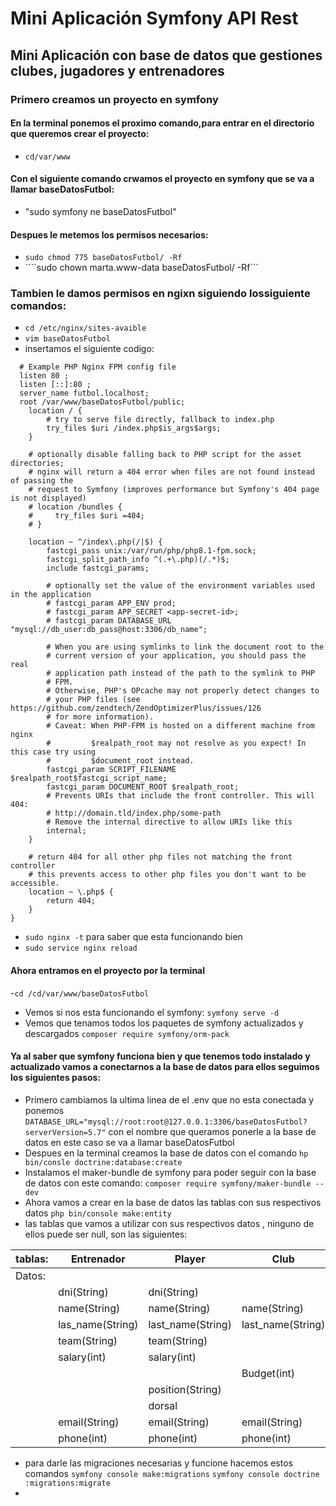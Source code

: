 # Mini Aplicación Symfony API Rest 
## Mini Aplicación con base de datos que gestiones clubes, jugadores y entrenadores

### Primero creamos un proyecto en symfony 
#### En la terminal ponemos el proximo comando,para entrar en el directorio que queremos crear el proyecto:
- ```cd/var/www```
#### Con el siguiente comando crwamos el proyecto en symfony que se va a llamar baseDatosFutbol:
  - "sudo symfony ne baseDatosFutbol"
#### Despues le metemos los permisos necesarios:
- ```sudo chmod 775 baseDatosFutbol/ -Rf```
- ````sudo chown marta.www-data baseDatosFutbol/ -Rf```
### Tambien le damos permisos en ngixn siguiendo lossiguiente comandos:
- ```cd /etc/nginx/sites-avaible```
- ```vim baseDatosFutbol```
-  insertamos el siguiente codigo:
 
```server {
  # Example PHP Nginx FPM config file
  listen 80 ;
  listen [::]:80 ;
  server_name futbol.localhost;
  root /var/www/baseDatosFutbol/public;
    location / {
        # try to serve file directly, fallback to index.php
        try_files $uri /index.php$is_args$args;
    }

    # optionally disable falling back to PHP script for the asset directories;
    # nginx will return a 404 error when files are not found instead of passing the
    # request to Symfony (improves performance but Symfony's 404 page is not displayed)
    # location /bundles {
    #     try_files $uri =404;
    # }

    location ~ ^/index\.php(/|$) {
        fastcgi_pass unix:/var/run/php/php8.1-fpm.sock;
        fastcgi_split_path_info ^(.+\.php)(/.*)$;
        include fastcgi_params;

        # optionally set the value of the environment variables used in the application
        # fastcgi_param APP_ENV prod;
        # fastcgi_param APP_SECRET <app-secret-id>;
        # fastcgi_param DATABASE_URL "mysql://db_user:db_pass@host:3306/db_name";

        # When you are using symlinks to link the document root to the
        # current version of your application, you should pass the real
        # application path instead of the path to the symlink to PHP
        # FPM.
        # Otherwise, PHP's OPcache may not properly detect changes to
        # your PHP files (see https://github.com/zendtech/ZendOptimizerPlus/issues/126
        # for more information).
        # Caveat: When PHP-FPM is hosted on a different machine from nginx
        #         $realpath_root may not resolve as you expect! In this case try using
        #         $document_root instead.
        fastcgi_param SCRIPT_FILENAME $realpath_root$fastcgi_script_name;
        fastcgi_param DOCUMENT_ROOT $realpath_root;
        # Prevents URIs that include the front controller. This will 404:
        # http://domain.tld/index.php/some-path
        # Remove the internal directive to allow URIs like this
        internal;
    }

    # return 404 for all other php files not matching the front controller
    # this prevents access to other php files you don't want to be accessible.
    location ~ \.php$ {
        return 404;
    }
}
``` 

- ```sudo nginx -t```  para saber que esta funcionando bien
- ```sudo service nginx reload```
#### Ahora entramos en el proyecto por la terminal
-```cd /cd/var/www/baseDatosFutbol```
- Vemos si nos esta funcionando el symfony: ```symfony serve -d```
- Vemos que tenamos todos los paquetes de symfony actualizados y descargados ```composer require symfony/orm-pack```
#### Ya al saber que symfony funciona bien y que tenemos todo instalado y actualizado vamos a conectarnos a la base de datos para ellos seguimos los siguientes pasos:
- Primero cambiamos la ultima linea de el .env  que no esta conectada y ponemos ```DATABASE_URL="mysql://root:root@127.0.0.1:3306/baseDatosFutbol?serverVersion=5.7"``` con el nombre que queramos ponerle a la base de datos en este caso se va a llamar baseDatosFutbol
- Despues en la terminal creamos la base de datos con el comando ```hp bin/consle doctrine:database:create```
- Instalamos el maker-bundle de symfony para poder seguir con la base de datos con este comando: ```composer require symfony/maker-bundle --dev```
- Ahora vamos a crear en la base de datos las tablas con sus respectivos datos  ```php bin/console make:entity```
- las tablas que vamos a utilizar con sus respectivos datos , ninguno de ellos puede ser null, son las siguientes:


 | tablas:| Entrenador       | Player            | Club              |
 |--------|------------------|-------------------|-------------------|
 | Datos: |                  |                   |                   |
 |        | dni(String)      | dni(String)       |                   |
 |        | name(String)     | name(String)      | name(String)      |
 |        | las_name(String) | last_name(String) | last_name(String) |
 |        | team(String)     | team(String)      |                   |
 |        | salary(int)      | salary(int)       |                   |
 |        |                  |                   | Budget(int)       |
 |        |                  | position(String)  |                   |
 |        |                  | dorsal            |                   |
 |        | email(String)    | email(String)     | email(String)     |
 |        | phone(int)       | phone(int)        | phone(int)        |

- para darle las migraciones necesarias y funcione hacemos estos comandos ```symfony console make:migrations```  ```symfony console doctrine :migrations:migrate```
- 


